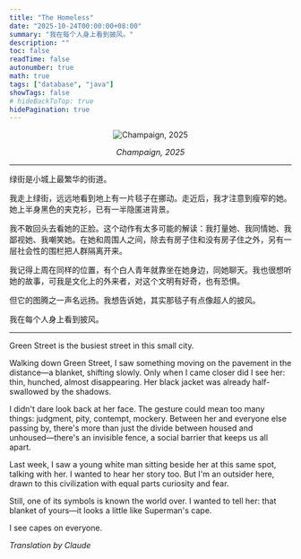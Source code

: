 ```yaml
---
title: "The Homeless"
date: "2025-10-24T00:00:00+08:00"
summary: "我在每个人身上看到披风。"
description: ""
toc: false
readTime: false
autonumber: true
math: true
tags: ["database", "java"]
showTags: false
# hideBackToTop: true
hidePagination: true
---
```


<div style="text-align: center;">

![Champaign, 2025](/homeless.jpeg)

<em style="font-size: 0.9rem; color: var(--content-secondary);">Champaign, 2025</em>

</div>

<div id="chinese-text"></div>

---

绿街是小城上最繁华的街道。

我走上绿街，远远地看到地上有一片毯子在挪动。走近后，我才注意到瘦窄的她。她上半身黑色的夹克衫，已有一半隐匿进背景。

我不敢回头去看她的正脸。这个动作有太多可能的解读：我打量她、我同情她、我鄙视她、我嘲笑她。在她和周围人之间，除去有房子住和没有房子住之外，另有一层社会性的围栏把人群隔离开来。

我记得上周在同样的位置，有个白人青年就靠坐在她身边，同她聊天。我也很想听她的故事，可我是文化上的外来者，对这个文明有好奇，也有恐惧。

但它的图腾之一声名远扬。我想告诉她，其实那毯子有点像超人的披风。

我在每个人身上看到披风。

<div id="english-translation"></div>

---

Green Street is the busiest street in this small city.

Walking down Green Street, I saw something moving on the pavement in the distance—a blanket, shifting slowly. Only when I came closer did I see her: thin, hunched, almost disappearing. Her black jacket was already half-swallowed by the shadows.

I didn't dare look back at her face. The gesture could mean too many things: judgment, pity, contempt, mockery. Between her and everyone else passing by, there's more than just the divide between housed and unhoused—there's an invisible fence, a social barrier that keeps us all apart.

Last week, I saw a young white man sitting beside her at this same spot, talking with her. I wanted to hear her story too. But I'm an outsider here, drawn to this civilization with equal parts curiosity and fear.

Still, one of its symbols is known the world over. I wanted to tell her: that blanket of yours—it looks a little like Superman's cape.

I see capes on everyone.

_Translation by Claude_
